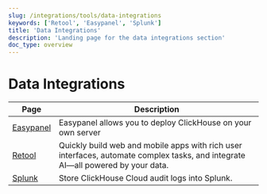 ```yaml
---
slug: /integrations/tools/data-integrations
keywords: ['Retool', 'Easypanel', 'Splunk']
title: 'Data Integrations'
description: 'Landing page for the data integrations section'
doc_type: overview
---
```


# Data Integrations

| Page      | Description                                                                                                                     |
|-----------|---------------------------------------------------------------------------------------------------------------------------------|
| [Easypanel](/integrations/easypanel) | Easypanel allows you to deploy ClickHouse on your own server                                                                    |
| [Retool](/integrations/retool)    | Quickly build web and mobile apps with rich user interfaces, automate complex tasks, and integrate AI—all powered by your data. |
| [Splunk](/integrations/audit-splunk)     | Store ClickHouse Cloud audit logs into Splunk.                                                                                  |
